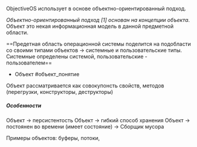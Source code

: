 
ObjectiveOS использует в основе объектно-ориентированный подход.

_Объектно-ориентированный подход [1] основан на концепции объекта_. Объект это некая информационная модель в данной предметной области.

==Предетная область операционной системы поделится на подобласти со своими типами объектов -> системные и пользовательские типы. Системные определены системой, пользовательские - пользователем==

* Объект #объект_понятие

Объект рассматривается как совокупонсть свойств, методов (перегрузки, конструкторы, деструкторы)

##### Особенности

Объект -> персистентость
Объект -> гибкий способ хранения
Объект -> постоянен во времени (имеет состояние) -> Сборщик мусора


Примеры объектов: буферы, потоки, 